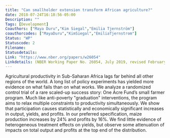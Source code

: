 ```yaml
---
title: "Can smallholder extension transform African agriculture?"
date: 2018-07-24T16:18:56-05:00
Description: ""
Tags: [Development]
Coauthors: ["Maya Duru","Kim Siegal","Emilia Tjernström"]
coauthorcodes: ["MayaDuru","KimSiegal","EmiliaTjernstrom"]
Status: "WP"
Statuscode: 2
Filename: 
Statusdetails: 
Link: "https://www.nber.org/papers/w26054"
Linkdetails: (NBER Working Paper No. 26054, July 2019, revised February 2021)
---
```


Agricultural productivity in Sub-Saharan Africa lags far behind all other regions of the world. A long list of policy experiments has yielded more evidence on what fails than on what works. We analyze a randomized control trial of a rare scaled-up success story: One Acre Fund’s small farmer program. Much like anti-poverty "graduation" interventions, the program aims to relax multiple constraints to productivity simultaneously. We show that participation causes statistically and economically significant increases in output, yields, and profits. In our preferred specification, maize production increases by 24% and profits by 16%. We find little evidence of heterogeneous treatment effects on yields, but observe some attenuation of impacts on total output and profits at the top end of the distribution.


